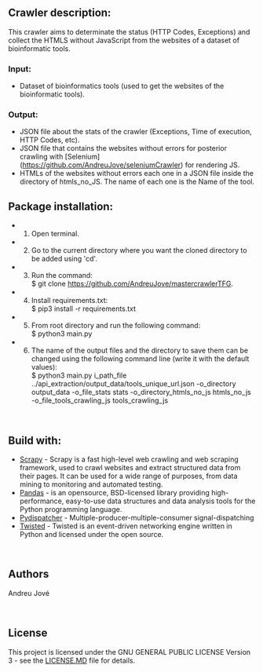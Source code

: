 
## Crawler description:
This crawler aims to determinate the status (HTTP Codes, Exceptions) and collect the HTMLS without JavaScript from the websites of a dataset of bioinformatic tools.<br />

### Input:
- Dataset of bioinformatics tools (used to get the websites of the bioinformatic tools).<br />

### Output:
- JSON file about the stats of the crawler (Exceptions, Time of execution, HTTP Codes, etc).
- JSON file that contains the websites without errors for posterior crawling with [Selenium] (https://github.com/AndreuJove/seleniumCrawler) for rendering JS.
- HTMLs of the websites without errors each one in a JSON file inside the directory of htmls_no_JS. The name of each one is the Name of the tool.<br />

## Package installation:

- 1) Open terminal.
- 2) Go to the current directory where you want the cloned directory to be added using 'cd'.
- 3) Run the command: <br />
        $ git clone https://github.com/AndreuJove/mastercrawlerTFG.
- 4) Install requirements.txt: <br />
        $ pip3 install -r requirements.txt
- 5) From root directory and run the following command:<br />
        $ python3 main.py
- 6) The name of the output files and the directory to save them can be changed using the following command line (write it with the default values):<br />
        $ python3 main.py 
        i_path_file ../api_extraction/output_data/tools_unique_url.json 
        -o_directory output_data 
        -o_file_stats stats
        -o_directory_htmls_no_js htmls_no_js
        -o_file_tools_crawling_js tools_crawling_js
<br />


## Build with:
- [Scrapy](https://docs.scrapy.org/en/latest/) - Scrapy is a fast high-level web crawling and web scraping framework, used to crawl websites and extract structured data from their pages. It can be used for a wide range of purposes, from data mining to monitoring and automated testing.
- [Pandas](https://pandas.pydata.org/docs/) - is an opensource, BSD-licensed library providing high-performance, easy-to-use data structures and data analysis tools for the Python programming language.
- [Pydispatcher](https://grass.osgeo.org/grass79/manuals/libpython/pydispatch.html) - Multiple-producer-multiple-consumer signal-dispatching
- [Twisted](https://readthedocs.org/projects/twisted/) - Twisted is an event-driven networking engine written in Python and licensed under the open source.

<br />


## Authors

Andreu Jové

<br />


## License

This project is licensed under the GNU GENERAL PUBLIC LICENSE Version 3 - see the [LICENSE.MD](https://github.com/AndreuJove/mastercrawlerTFG/blob/master/LICENSE.md) file for details.